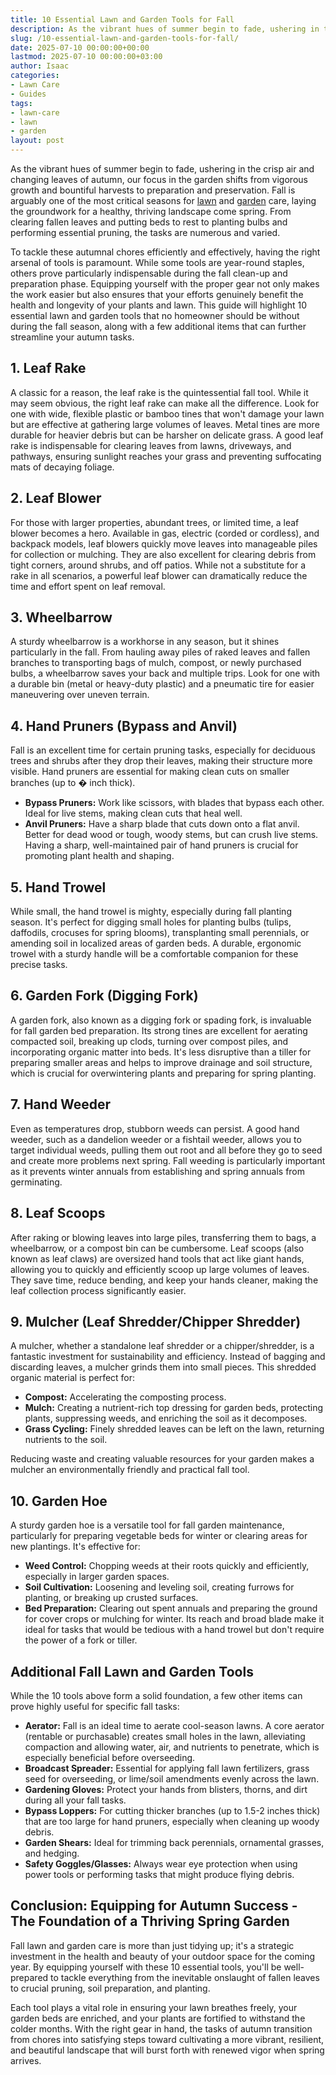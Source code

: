 ```yaml
---
title: 10 Essential Lawn and Garden Tools for Fall
description: As the vibrant hues of summer begin to fade, ushering in the crisp air and changing leaves of autumn, our focus in the garden shifts from vigorous growth and...
slug: /10-essential-lawn-and-garden-tools-for-fall/
date: 2025-07-10 00:00:00+00:00
lastmod: 2025-07-10 00:00:00+03:00
author: Isaac
categories:
- Lawn Care
- Guides
tags:
- lawn-care
- lawn
- garden
layout: post
---
```

As the vibrant hues of summer begin to fade, ushering in the crisp air and changing leaves of autumn, our focus in the garden shifts from vigorous growth and bountiful harvests to preparation and preservation. Fall is arguably one of the most critical seasons for [lawn](https://pestpolicy.com/6-steps-to-getting-the-perfect-lawn/) and [garden](https://pestpolicy.com/best-garden-tiller-for-a-woman/) care, laying the groundwork for a healthy, thriving landscape come spring. From clearing fallen leaves and putting beds to rest to planting bulbs and performing essential pruning, the tasks are numerous and varied.

To tackle these autumnal chores efficiently and effectively, having the right arsenal of tools is paramount. While some tools are year-round staples, others prove particularly indispensable during the fall clean-up and preparation phase. Equipping yourself with the proper gear not only makes the work easier but also ensures that your efforts genuinely benefit the health and longevity of your plants and lawn. This guide will highlight 10 essential lawn and garden tools that no homeowner should be without during the fall season, along with a few additional items that can further streamline your autumn tasks.

## 1. Leaf Rake

A classic for a reason, the leaf rake is the quintessential fall tool. While it may seem obvious, the right leaf rake can make all the difference. Look for one with wide, flexible plastic or bamboo tines that won't damage your lawn but are effective at gathering large volumes of leaves. Metal tines are more durable for heavier debris but can be harsher on delicate grass. A good leaf rake is indispensable for clearing leaves from lawns, driveways, and pathways, ensuring sunlight reaches your grass and preventing suffocating mats of decaying foliage.

## 2. Leaf Blower

For those with larger properties, abundant trees, or limited time, a leaf blower becomes a hero. Available in gas, electric (corded or cordless), and backpack models, leaf blowers quickly move leaves into manageable piles for collection or mulching. They are also excellent for clearing debris from tight corners, around shrubs, and off patios. While not a substitute for a rake in all scenarios, a powerful leaf blower can dramatically reduce the time and effort spent on leaf removal.

## 3. Wheelbarrow

A sturdy wheelbarrow is a workhorse in any season, but it shines particularly in the fall. From hauling away piles of raked leaves and fallen branches to transporting bags of mulch, compost, or newly purchased bulbs, a wheelbarrow saves your back and multiple trips. Look for one with a durable bin (metal or heavy-duty plastic) and a pneumatic tire for easier maneuvering over uneven terrain.

## 4. Hand Pruners (Bypass and Anvil)

Fall is an excellent time for certain pruning tasks, especially for deciduous trees and shrubs after they drop their leaves, making their structure more visible. Hand pruners are essential for making clean cuts on smaller branches (up to � inch thick).
* **Bypass Pruners:** Work like scissors, with blades that bypass each other. Ideal for live stems, making clean cuts that heal well.
* **Anvil Pruners:** Have a sharp blade that cuts down onto a flat anvil. Better for dead wood or tough, woody stems, but can crush live stems.
Having a sharp, well-maintained pair of hand pruners is crucial for promoting plant health and shaping.

## 5. Hand Trowel

While small, the hand trowel is mighty, especially during fall planting season. It's perfect for digging small holes for planting bulbs (tulips, daffodils, crocuses for spring blooms), transplanting small perennials, or amending soil in localized areas of garden beds. A durable, ergonomic trowel with a sturdy handle will be a comfortable companion for these precise tasks.

## 6. Garden Fork (Digging Fork)

A garden fork, also known as a digging fork or spading fork, is invaluable for fall garden bed preparation. Its strong tines are excellent for aerating compacted soil, breaking up clods, turning over compost piles, and incorporating organic matter into beds. It's less disruptive than a tiller for preparing smaller areas and helps to improve drainage and soil structure, which is crucial for overwintering plants and preparing for spring planting.

## 7. Hand Weeder

Even as temperatures drop, stubborn weeds can persist. A good hand weeder, such as a dandelion weeder or a fishtail weeder, allows you to target individual weeds, pulling them out root and all before they go to seed and create more problems next spring. Fall weeding is particularly important as it prevents winter annuals from establishing and spring annuals from germinating.

## 8. Leaf Scoops

After raking or blowing leaves into large piles, transferring them to bags, a wheelbarrow, or a compost bin can be cumbersome. Leaf scoops (also known as leaf claws) are oversized hand tools that act like giant hands, allowing you to quickly and efficiently scoop up large volumes of leaves. They save time, reduce bending, and keep your hands cleaner, making the leaf collection process significantly easier.

## 9. Mulcher (Leaf Shredder/Chipper Shredder)

A mulcher, whether a standalone leaf shredder or a chipper/shredder, is a fantastic investment for sustainability and efficiency. Instead of bagging and discarding leaves, a mulcher grinds them into small pieces. This shredded organic material is perfect for:
* **Compost:** Accelerating the composting process.
* **Mulch:** Creating a nutrient-rich top dressing for garden beds, protecting plants, suppressing weeds, and enriching the soil as it decomposes.
* **Grass Cycling:** Finely shredded leaves can be left on the lawn, returning nutrients to the soil.

Reducing waste and creating valuable resources for your garden makes a mulcher an environmentally friendly and practical fall tool.

## 10. Garden Hoe

A sturdy garden hoe is a versatile tool for fall garden maintenance, particularly for preparing vegetable beds for winter or clearing areas for new plantings. It's effective for:
* **Weed Control:** Chopping weeds at their roots quickly and efficiently, especially in larger garden spaces.
* **Soil Cultivation:** Loosening and leveling soil, creating furrows for planting, or breaking up crusted surfaces.
* **Bed Preparation:** Clearing out spent annuals and preparing the ground for cover crops or mulching for winter.
Its reach and broad blade make it ideal for tasks that would be tedious with a hand trowel but don't require the power of a fork or tiller.

## Additional Fall Lawn and Garden Tools

While the 10 tools above form a solid foundation, a few other items can prove highly useful for specific fall tasks:

* **Aerator:** Fall is an ideal time to aerate cool-season lawns. A core aerator (rentable or purchasable) creates small holes in the lawn, alleviating compaction and allowing water, air, and nutrients to penetrate, which is especially beneficial before overseeding.
* **Broadcast Spreader:** Essential for applying fall lawn fertilizers, grass seed for overseeding, or lime/soil amendments evenly across the lawn.
* **Gardening Gloves:** Protect your hands from blisters, thorns, and dirt during all your fall tasks.
* **Bypass Loppers:** For cutting thicker branches (up to 1.5-2 inches thick) that are too large for hand pruners, especially when cleaning up woody debris.
* **Garden Shears:** Ideal for trimming back perennials, ornamental grasses, and hedging.
* **Safety Goggles/Glasses:** Always wear eye protection when using power tools or performing tasks that might produce flying debris.

## Conclusion: Equipping for Autumn Success - The Foundation of a Thriving Spring Garden

Fall lawn and garden care is more than just tidying up; it's a strategic investment in the health and beauty of your outdoor space for the coming year. By equipping yourself with these 10 essential tools, you'll be well-prepared to tackle everything from the inevitable onslaught of fallen leaves to crucial pruning, soil preparation, and planting.

Each tool plays a vital role in ensuring your lawn breathes freely, your garden beds are enriched, and your plants are fortified to withstand the colder months. With the right gear in hand, the tasks of autumn transition from chores into satisfying steps toward cultivating a more vibrant, resilient, and beautiful landscape that will burst forth with renewed vigor when spring arrives.